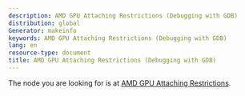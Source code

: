 ```yaml
---
description: AMD GPU Attaching Restrictions (Debugging with GDB)
distribution: global
Generator: makeinfo
keywords: AMD GPU Attaching Restrictions (Debugging with GDB)
lang: en
resource-type: document
title: AMD GPU Attaching Restrictions (Debugging with GDB)
---
```

The node you are looking for is at [AMD GPU Attaching Restrictions](AMD-GPU.html#AMD-GPU-Attaching-Restrictions).
